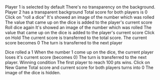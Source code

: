 Player 1 is selected by default
There's no transparency on the background.
Player 2 has a transparent background
Total score for both players is 0
Click on "roll a dice"
It's showed an image of the number which was rolled
The value that came up on the dice is added to the player's current score
Roll dice again
It's showed an image of the number which was rolled
The value that came up on the dice is added to the player's current score
Click on Hold
The current score is transferred to the total score.
The current score becomes 0
The turn is transferred to the next player

Dice rolled a 1
When the number 1 come up on the dice, the current player loses it's current score (becomes 0)
The turn is transferred to the next player.
Winning condition
The first player to reach 100 pts wins.
Click on New Game
Total score and current score for both players turns into 0
The image of the dice is hidden.
